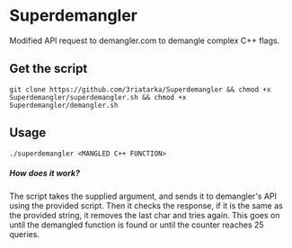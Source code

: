 # Superdemangler
Modified API request to demangler.com to demangle complex C++ flags.

## Get the script
`git clone https://github.com/3riatarka/Superdemangler && chmod +x Superdemangler/superdemangler.sh && chmod +x Superdemangler/demangler.sh`

## Usage
`./superdemangler <MANGLED C++ FUNCTION>`

##### How does it work?
The script takes the supplied argument, and sends it to demangler's API using the provided script. Then it checks the response, if it is the same as the provided string, it removes the last char and tries again. This goes on until the demangled function is found or until the counter reaches 25 queries.
